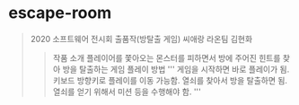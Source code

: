 # escape-room
>2020 소프트웨어 전시회 출품작(방탈출 게임)
씨애랑 라온팀 김현화
>>작품 소개
플레이어를 쫓아오는 몬스터를 피하면서 방에 주어진 힌트를 찾아 방을 탈출하는 게임
>>플레이 방법
'''
게임을 시작하면 바로 플레이가 됨.
키보드 방향키로 플레이를 이동 가능함.
열쇠를 찾아서 방을 탈출하면 됨.
열쇠를 얻기 위해서 미션 등을 수행해야 함.
'''
